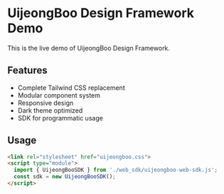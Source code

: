 # UijeongBoo Design Framework Demo

This is the live demo of UijeongBoo Design Framework.

## Features

- Complete Tailwind CSS replacement
- Modular component system
- Responsive design
- Dark theme optimized
- SDK for programmatic usage

## Usage

```html
<link rel="stylesheet" href="uijeongboo.css">
<script type="module">
  import { UijeongBooSDK } from './web_sdk/uijeongboo-web-sdk.js';
  const sdk = new UijeongBooSDK();
</script>
```